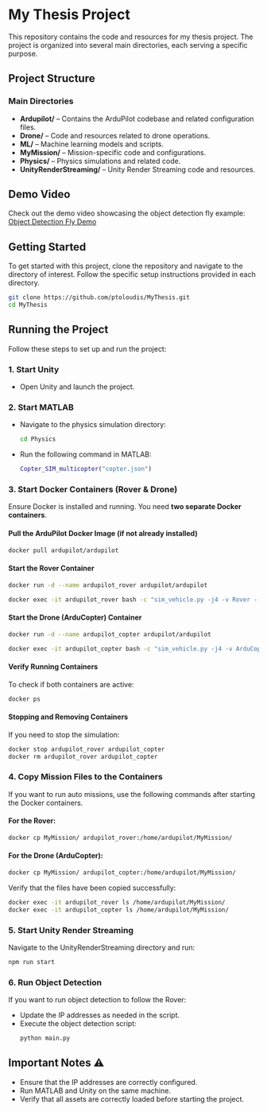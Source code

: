 # My Thesis Project

This repository contains the code and resources for my thesis project. The project is organized into several main directories, each serving a specific purpose.

## Project Structure

### Main Directories

- **Ardupilot/** – Contains the ArduPilot codebase and related configuration files.
- **Drone/** – Code and resources related to drone operations.
- **ML/** – Machine learning models and scripts.
- **MyMission/** – Mission-specific code and configurations.
- **Physics/** – Physics simulations and related code.
- **UnityRenderStreaming/** – Unity Render Streaming code and resources.

## Demo Video

Check out the demo video showcasing the object detection fly example:
[Object Detection Fly Demo](https://youtu.be/cW9KFUT225E)

## Getting Started

To get started with this project, clone the repository and navigate to the directory of interest. Follow the specific setup instructions provided in each directory.

```sh
git clone https://github.com/ptoloudis/MyThesis.git
cd MyThesis
```

## Running the Project

Follow these steps to set up and run the project:

### 1. Start Unity
- Open Unity and launch the project.

### 2. Start MATLAB
- Navigate to the physics simulation directory:
  ```sh
  cd Physics
  ```
- Run the following command in MATLAB:
  ```matlab
  Copter_SIM_multicopter("copter.json")
  ```

### 3. Start Docker Containers (Rover & Drone)
Ensure Docker is installed and running. You need **two separate Docker containers**.

#### Pull the ArduPilot Docker Image (if not already installed)
```sh
docker pull ardupilot/ardupilot
```

#### Start the Rover Container
```sh
docker run -d --name ardupilot_rover ardupilot/ardupilot

docker exec -it ardupilot_rover bash -c "sim_vehicle.py -j4 -v Rover --out <ip>:14551 --out <ip>:14550"
```

#### Start the Drone (ArduCopter) Container
```sh
docker run -d --name ardupilot_copter ardupilot/ardupilot

docker exec -it ardupilot_copter bash -c "sim_vehicle.py -j4 -v ArduCopter -f json:<ip> --add-param-file=MyMission/Copter/param.param --out <ip>:14549"
```

#### Verify Running Containers
To check if both containers are active:
```sh
docker ps
```

#### Stopping and Removing Containers
If you need to stop the simulation:
```sh
docker stop ardupilot_rover ardupilot_copter
docker rm ardupilot_rover ardupilot_copter
```

### 4. Copy Mission Files to the Containers
If you want to run auto missions, use the following commands after starting the Docker containers.

#### For the Rover:
```sh
docker cp MyMission/ ardupilot_rover:/home/ardupilot/MyMission/
```

#### For the Drone (ArduCopter):
```sh
docker cp MyMission/ ardupilot_copter:/home/ardupilot/MyMission/
```

Verify that the files have been copied successfully:
```sh
docker exec -it ardupilot_rover ls /home/ardupilot/MyMission/
docker exec -it ardupilot_copter ls /home/ardupilot/MyMission/
```

### 5. Start Unity Render Streaming
Navigate to the UnityRenderStreaming directory and run:
```sh
npm run start
```

### 6. Run Object Detection
If you want to run object detection to follow the Rover:
- Update the IP addresses as needed in the script.
- Execute the object detection script:
  ```sh
  python main.py
  ```

## Important Notes ⚠️
- Ensure that the IP addresses are correctly configured.
- Run MATLAB and Unity on the same machine.
- Verify that all assets are correctly loaded before starting the project.

